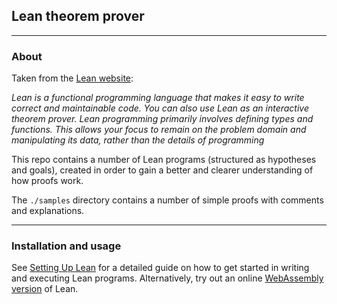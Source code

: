 ## Lean theorem prover
---
### About

Taken from the [Lean website](https://leanprover.github.io/about/):

*Lean is a functional programming language that makes it easy to write correct and maintainable code. You can also use Lean as an interactive theorem prover. Lean programming primarily involves defining types and functions. This allows your focus to remain on the problem domain and manipulating its data, rather than the details of programming*

This repo contains a number of Lean programs (structured as hypotheses and goals), created in order to gain a better and clearer understanding of how proofs work.

The `./samples` directory contains a number of simple proofs with comments and explanations.

---

### Installation and usage

See [Setting Up Lean](https://leanprover.github.io/lean4/doc/setup.html) for a detailed guide on how to get started in writing and executing Lean programs. Alternatively, try out an online [WebAssembly version](https://leanprover-community.github.io/lean-web-editor/) of Lean.